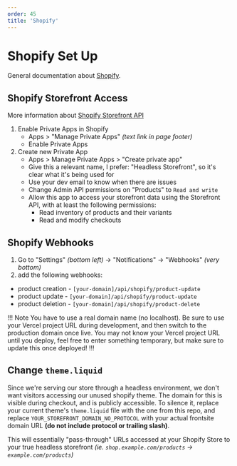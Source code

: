 ```yaml
---
order: 45
title: 'Shopify'
---
```


# Shopify Set Up

General documentation about [Shopify](https://shopify.dev/api).

## Shopify Storefront Access

More information about [Shopify Storefront API](https://shopify.dev/api/storefront)

1. Enable Private Apps in Shopify
   - Apps > "Manage Private Apps" _(text link in page footer)_
   - Enable Private Apps
2. Create new Private App
   - Apps > Manage Private Apps > "Create private app"
   - Give this a relevant name, I prefer: "Headless Storefront", so it's clear what it's being used for
   - Use your dev email to know when there are issues
   - Change Admin API permissions on "Products" to `Read and write`
   - Allow this app to access your storefront data using the Storefront API, with at least the following permissions:
     - Read inventory of products and their variants
     - Read and modify checkouts

## Shopify Webhooks

1. Go to "Settings" _(bottom left)_ -> "Notifications" -> "Webhooks" _(very bottom)_
2. add the following webhooks:

- product creation - `[your-domain]/api/shopify/product-update`
- product update - `[your-domain]/api/shopify/product-update`
- product deletion - `[your-domain]/api/shopify/product-delete`

!!! Note
You have to use a real domain name (no localhost). Be sure to use your Vercel project URL during development, and then switch to the production domain once live. You may not know your Vercel project URL until you deploy, feel free to enter something temporary, but make sure to update this once deployed!
!!!

## Change `theme.liquid`

Since we're serving our store through a headless environment, we don't want visitors accessing our unused shopify theme. The domain for this is visible during checkout, and is publicly accessible. To silence it, replace your current theme's `theme.liquid` file with the one from this repo, and replace `YOUR_STOREFRONT_DOMAIN_NO_PROTOCOL` with your actual frontsite domain URL **(do not include protocol or trailing slash)**.

This will essentially "pass-through" URLs accessed at your Shopify Store to your true headless storefront _(ie. `shop.example.com/products` -> `example.com/products`)_
